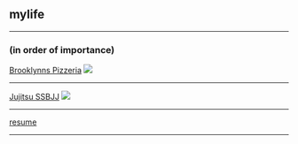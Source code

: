 ## mylife  

---

### (in order of importance)

[Brooklynns Pizzeria](/brooklynnspizzeria)
<img src="https://brooklynnspizzeria.com/wp-content/uploads/2016/06/Brooklynns-Pizzeria-Logo.png?raw=true"/>

---

[Jujitsu SSBJJ](https://www.steamboatbjj.com/)
<img src="https://scontent-den4-1.xx.fbcdn.net/v/t1.6435-9/57551885_2230999120256201_4610152440224808960_n.jpg?_nc_cat=100&ccb=1-4&_nc_sid=973b4a&_nc_ohc=1peTteLXSpYAX99vBRs&_nc_ht=scontent-den4-1.xx&oh=efbac20407c6919197dd64b368d9e383&oe=61378919"/>

---

[resume](/movick_resume_august_2021.mht)

---
